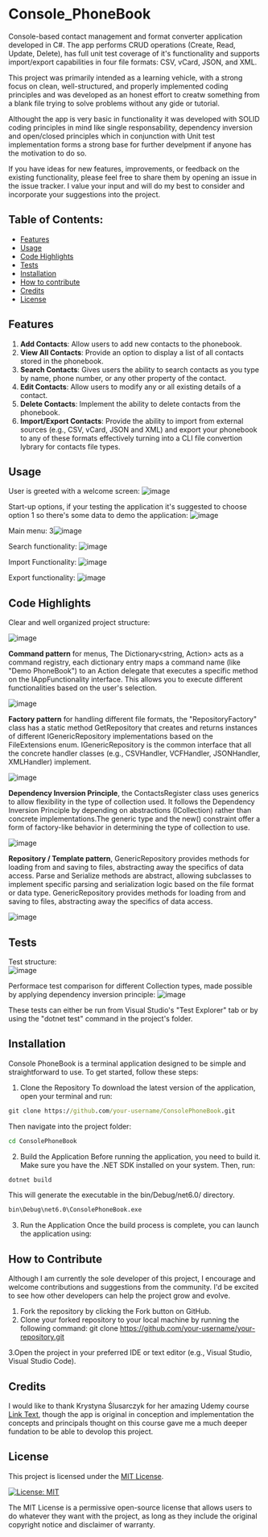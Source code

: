 # Console_PhoneBook
Console-based contact management and format converter application developed in C#. The app performs CRUD operations (Create, Read, Update, Delete), has full unit test coverage of it's functionality and supports import/export capabilities in four file formats: CSV, vCard, JSON, and XML.

This project was primarily intended as a learning vehicle, with a strong focus on clean, well-structured, and properly implemented coding principles and was developed as an honest effort to creatw something from a blank file trying to solve problems without any gide or tutorial.

Althought the app is very basic in functionality it was developed with SOLID coding principles in mind like single responsability, dependency inversion and open/closed principles which in conjunction with Unit test implementation forms a strong base for further develpment if anyone has the motivation to do so.

If you have ideas for new features, improvements, or feedback on the existing functionality, please feel free to share them by opening an issue in the issue tracker. I value your input and will do my best to consider and incorporate your suggestions into the project.

## Table of Contents:
- [Features](#features)
- [Usage](#usage)
- [Code Highlights]("Code-Highlights)
- [Tests](#tests)
- [Installation](#installation)
- [How to contribute](#how-to-contribute)
- [Credits](#credits)
- [License](#license)

## Features
1. **Add Contacts**: Allow users to add new contacts to the phonebook.
2. **View All Contacts**: Provide an option to display a list of all contacts stored in the phonebook.
3. **Search Contacts**: Gives users the ability to search contacts as you type by name, phone number, or any other property of the contact.
4. **Edit Contacts**: Allow users to modify any or all existing details of a contact.
5. **Delete Contacts**: Implement the ability to delete contacts from the phonebook.
6. **Import/Export Contacts**: Provide the ability to import from external sources (e.g., CSV, vCard, JSON and XML) and export your phonebook to any of these formats effectively turning into a CLI file convertion lybrary for contacts file types.

## Usage
User is greeted with a welcome screen:
![image](https://github.com/user-attachments/assets/d0b4225f-2c79-4340-8c84-249bf7847513)

Start-up options, if your testing the application it's suggested to choose option 1 so there's some data to demo the application:
![image](https://github.com/user-attachments/assets/e55ea84e-68ed-4dd1-a016-a33e05fde5df)

Main menu:
3![image](https://github.com/user-attachments/assets/9410d8c1-943a-4bd9-9342-bc682f921a91)

Search functionality:
![image](https://github.com/user-attachments/assets/13420c52-2a3a-48d2-aad4-697658f827ad)

Import Functionality:
![image](https://github.com/user-attachments/assets/2099aaad-4bf5-40ff-8f17-01ddfd06eb96)

Export functionality:
![image](https://github.com/user-attachments/assets/77610548-6696-48b4-9463-f27bf21e86c6)

## Code Highlights
Clear and well organized project structure: 

![image](https://github.com/user-attachments/assets/4ff3f3bd-8f73-47e1-a4f6-9d5d7662c694)

**Command pattern** for menus, The Dictionary<string, Action<IAppFunctionality>> acts as a command registry, each dictionary entry maps a command name (like "Demo PhoneBook") to an Action<IAppFunctionality> delegate that executes a specific method on the IAppFunctionality interface. This allows you to execute different functionalities based on the user's selection.

![image](https://github.com/user-attachments/assets/a7d994db-3eca-4072-ade6-20cfc612ea7f)

**Factory pattern** for handling different file formats, the "RepositoryFactory" class has a static method GetRepository that creates and returns instances of different IGenericRepository implementations based on the FileExtensions enum. IGenericRepository is the common interface that all the concrete handler classes (e.g., CSVHandler, VCFHandler, JSONHandler, XMLHandler) implement.

![image](https://github.com/user-attachments/assets/c20521dd-f974-4cba-a713-50d0f6d9ba30)

**Dependency Inversion Principle**, the ContactsRegister<TCollection> class uses generics to allow flexibility in the type of collection used. It follows the Dependency Inversion Principle by depending on abstractions (ICollection<IGenericContact>) rather than concrete implementations.The generic type and the new() constraint offer a form of factory-like behavior in determining the type of collection to use.

![image](https://github.com/user-attachments/assets/891f231f-40f9-4226-848f-aaa95a6c46a6)

**Repository / Template pattern**, GenericRepository provides methods for loading from and saving to files, abstracting away the specifics of data access. Parse and Serialize methods are abstract, allowing subclasses to implement specific parsing and serialization logic based on the file format or data type. GenericRepository provides methods for loading from and saving to files, abstracting away the specifics of data access.

![image](https://github.com/user-attachments/assets/df45fb36-34d5-4952-9319-8efa05c42f8c)

## Tests
Test structure:                                                                                  
![image](https://github.com/user-attachments/assets/735fdba7-b8f3-4456-b86a-afb024848f05) 

Performace test comparison for different Collection types, made possible by applying dependency inversion principle:
![image](https://github.com/user-attachments/assets/f966858b-8855-4b18-9801-8fbe8def28ff)

These tests can either be run from Visual Studio's "Test Explorer" tab or by using the "dotnet test" command in the project's folder.

## Installation

Console PhoneBook is a terminal application designed to be simple and straightforward to use. To get started, follow these steps:

1. Clone the Repository
To download the latest version of the application, open your terminal and run:

``` cmd 
git clone https://github.com/your-username/ConsolePhoneBook.git

```
Then navigate into the project folder:
``` cmd 
cd ConsolePhoneBook

```
2. Build the Application
Before running the application, you need to build it. Make sure you have the .NET SDK installed on your system. Then, run:

``` cmd 
dotnet build
```
This will generate the executable in the bin/Debug/net6.0/ directory.
``` cmd 
bin\Debug\net6.0\ConsolePhoneBook.exe
```

3. Run the Application
Once the build process is complete, you can launch the application using:

## How to Contribute
Although I am currently the sole developer of this project, I encourage and welcome contributions and suggestions from the community. I'd be excited to see how other developers can help the project grow and evolve.

1. Fork the repository by clicking the Fork button on GitHub.
2. Clone your forked repository to your local machine by running the following command:
git clone https://github.com/your-username/your-repository.git

3.Open the project in your preferred IDE or text editor (e.g., Visual Studio, Visual Studio Code).

## Credits
I would like to thank Krystyna Ślusarczyk for her amazing Udemy course <a href="(https://www.udemy.com/course/ultimate-csharp-masterclass)" target="Ultimate C# Masterclass for 2024">Link Text</a>, though the app is original in conception and implementation the concepts and principals thought on this course gave me a much deeper fundation to be able to devolop this project.

## License
This project is licensed under the [MIT License](LICENSE).

[![License: MIT](https://img.shields.io/badge/License-MIT-yellow.svg)](https://opensource.org/licenses/MIT)

The MIT License is a permissive open-source license that allows users to do whatever they want with the project, as long as they include the original copyright notice and disclaimer of warranty.
